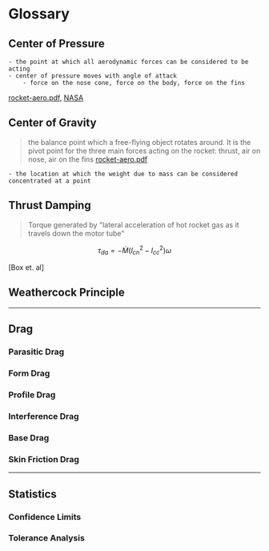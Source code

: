 # Glossary

## Center of Pressure 
    - the point at which all aerodynamic forces can be considered to be acting
    - center of pressure moves with angle of attack
        - force on the nose cone, force on the body, force on the fins
[rocket-aero.pdf](https://explorersposts.grc.nasa.gov/post630/07-08%20Files/DocumentArchive/rocket%20aero.pdf),
[NASA](http://exploration.grc.nasa.gov/education/rocket/cp.html)

## Center of Gravity 
> the balance point which a free-flying object rotates around. It is the pivot point for the three main forces acting on the rocket:
> thrust, air on nose, air on the fins
> [rocket-aero.pdf](https://explorersposts.grc.nasa.gov/post630/07-08%20Files/DocumentArchive/rocket%20aero.pdf)

    - the location at which the weight due to mass can be considered concentrated at a point

## Thrust Damping
> Torque generated by "lateral acceleration of hot rocket gas as it travels down the motor tube"

$$ \tau_{da} = - \dot{M} (l^2_{cn}-l^2_{cc}) \omega $$

[Box et. al]

## Weathercock Principle

---

## Drag

### Parasitic Drag


### Form Drag


### Profile Drag


### Interference Drag


### Base Drag


### Skin Friction Drag


--- 

## Statistics

### Confidence Limits

### Tolerance Analysis

